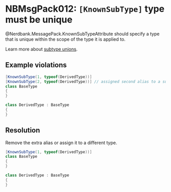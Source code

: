 # NBMsgPack012: `[KnownSubType]` type must be unique

@Nerdbank.MessagePack.KnownSubTypeAttribute should specify a type that is unique within the scope of the type it is applied to.

Learn more about [subtype unions](../docs/unions.md).

## Example violations

```cs
[KnownSubType(1, typeof(DerivedType))]
[KnownSubType(2, typeof(DerivedType))] // assigned second alias to a subtype
class BaseType
{
}

class DerivedType : BaseType
{
}
```

## Resolution

Remove the extra alias or assign it to a different type.

```cs
[KnownSubType(1, typeof(DerivedType))]
class BaseType
{
}

class DerivedType : BaseType
{
}
```
